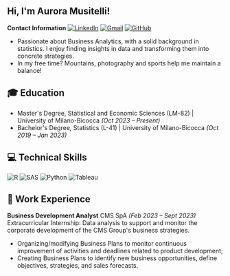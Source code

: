 ## Hi, I'm Aurora Musitelli! 

**Contact Information**
[![LinkedIn](https://img.shields.io/badge/LinkedIn-blue?logo=linkedin&logoColor=white)](https://www.linkedin.com/in/aurora-musitelli-bb1464195/)
[![Gmail](https://img.shields.io/badge/Gmail-red?logo=gmail&logoColor=white)](mailto:musitelliaurora@gmail.com)
[![GitHub](https://img.shields.io/badge/GitHub-black?logo=github&logoColor=white)](https://github.com/AuroraMusitelli)

* Passionate about Business Analytics, with a solid background in statistics. I enjoy finding insights in data and transforming them into concrete strategies.
* In my free time? Mountains, photography and sports help me maintain a balance!

## 🎓 Education
* Master's Degree, Statistical and Economic Sciences (LM-82) | University of Milano-Bicocca *(Oct 2023 – Present)*
* Bachelor's Degree, Statistics (L-41) | University of Milano-Bicocca *(Oct 2019 – Jan 2023)*


## 💻 Technical Skills
![R](https://img.shields.io/badge/R-276DC3?style=for-the-badge&logo=r&logoColor=white)
![SAS](https://img.shields.io/badge/SAS-0073CF?style=for-the-badge&logoColor=white)
![Python](https://img.shields.io/badge/Python-3776AB?style=for-the-badge&logo=python&logoColor=white)
![Tableau ](https://img.shields.io/badge/Tableau-150458?style=for-the-badge&logo=Tableau&logoColor=white)


## 📌 Work Experience
**Business Development Analyst** CMS SpA *(Feb 2023 – Sept 2023)*  
Extracurricular Internship: Data analysis to support and monitor the corporate development of the CMS Group's business strategies.

* Organizing/modifying Business Plans to monitor continuous improvement of activities and deadlines related to product development;
* Creating Business Plans to identify new business opportunities, define objectives, strategies, and sales forecasts.
